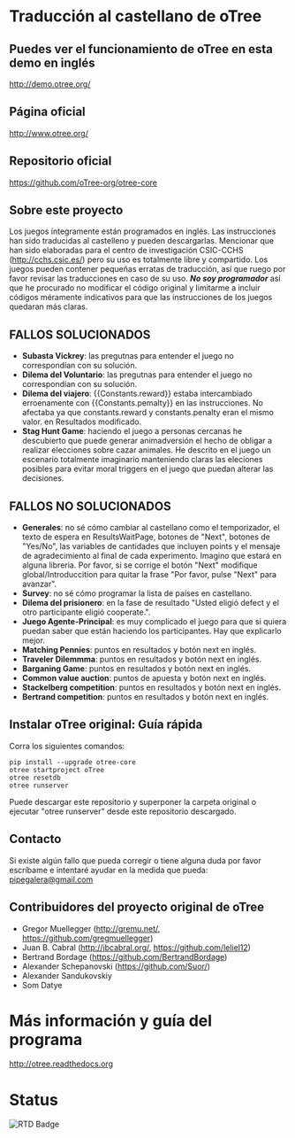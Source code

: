 # Traducción al castellano de oTree

## Puedes ver el funcionamiento de oTree en esta demo en inglés
http://demo.otree.org/

## Página oficial
http://www.otree.org/

## Repositorio oficial
https://github.com/oTree-org/otree-core

## Sobre este proyecto

Los juegos íntegramente están programados en inglés. Las instrucciones han sido traducidas al castelleno y pueden descargarlas.
Mencionar que han sido elaboradas para el centro de investigación CSIC-CCHS (http://cchs.csic.es/) pero su uso es totalmente libre y compartido.
Los juegos pueden contener pequeñas erratas de traducción, así que ruego por favor revisar las traducciones en caso de su uso. ***No soy programador***
así que he procurado no modificar el código original y limitarme a incluir códigos méramente indicativos para que las instrucciones de los
juegos quedaran más claras.

## FALLOS SOLUCIONADOS

* **Subasta Vickrey**: las pregutnas para entender el juego no correspondían con su solución.
* **Dilema del Voluntario**: las pregutnas para entender el juego no correspondían con su solución.
* **Dilema del viajero**: {{Constants.reward}} estaba intercambiado erroenamente con {{Constants.pemalty}} en las instrucciones. No afectaba ya que constants.reward y constants.penalty eran el mismo valor. en Resultados modificado.
* **Stag Hunt Game**: haciendo el juego a personas cercanas he descubierto que puede generar animadversión el hecho de obligar a realizar elecciones sobre cazar animales. He descrito en el juego un escenario totalmente imaginario manteniendo claras las eleciones posibles para evitar moral triggers en el juego que puedan alterar las decisiones. 

## FALLOS NO SOLUCIONADOS

* **Generales**: no sé cómo cambiar al castellano como el temporizador, el texto de espera en ResultsWaitPage, botones de "Next", botones de "Yes/No", las variables de cantidades que incluyen points y el mensaje de agradecimiento al final de cada experimento. Imagino que estará en alguna libreria. Por favor, si se corrige el botón "Next" modifique global/Introduccition para quitar la frase "Por favor, pulse "Next" para avanzar".
* **Survey**: no sé cómo programar la lista de países en castellano.
* **Dilema del prisionero**: en la fase de resultado "Usted eligió defect y el otro participante eligió cooperate.".
* **Juego Agente-Principal**: es muy complicado el juego para que si quiera puedan saber que están haciendo los participantes. Hay que explicarlo mejor.
* **Matching Pennies**: puntos en resultados y botón next en inglés.
* **Traveler Dilemmma**: puntos en resultados y botón next en inglés.
* **Barganing Game**: puntos en resultados y botón next en inglés.
* **Common value auction**: puntos de apuesta y botón next en inglés.
* **Stackelberg competition**: puntos en resultados y botón next en inglés.
* **Bertrand competition**: puntos en resultados y botón next en inglés.

## Instalar oTree original: Guía rápida

Corra los siguientes comandos:

```
pip install --upgrade otree-core
otree startproject oTree
otree resetdb
otree runserver
```

Puede descargar este repositorio y superponer la carpeta original o ejecutar "otree runserver" desde este repositorio descargado.

## Contacto

Si existe algún fallo que pueda corregir o tiene alguna duda por favor escríbame e intentaré ayudar en la medida que pueda: pipegalera@gmail.com


## Contribuidores del proyecto original de oTree

* Gregor Muellegger (http://gremu.net/, https://github.com/gregmuellegger)
* Juan B. Cabral (http://jbcabral.org/, https://github.com/leliel12)
* Bertrand Bordage (https://github.com/BertrandBordage)
* Alexander Schepanovski (https://github.com/Suor/)
* Alexander Sandukovskiy
* Som Datye

# Más información y guía del programa

http://otree.readthedocs.org

# Status

![RTD Badge](https://readthedocs.org/projects/otree/badge/?version=latest)

